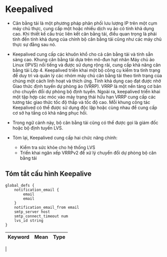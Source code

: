 # Keepalived
* Cân bằng tải là một phương pháp phân phối lưu lượng IP trên một cụm máy chủ thực, cung cấp một hoặc nhiều dịch vụ ảo có tính khả dụng cao. Khi thiết kế cấu trúc liên kết cân bằng tải, điều quan trọng là phải tính đến tính khả dụng của chính bộ cân bằng tải cũng như các máy chủ thực sự đằng sau nó.
* Keepalived cung cấp các khuôn khổ cho cả cân bằng tải và tính sẵn sàng cao. Khung cân bằng tải dựa trên mô-đun hạt nhân Máy chủ ảo Linux (IPVS) nổi tiếng và được sử dụng rộng rãi, cung cấp khả năng cân bằng tải Lớp 4. Keepalived triển khai một bộ công cụ kiểm tra tình trạng để duy trì và quản lý các nhóm máy chủ cân bằng tải theo tình trạng của chúng một cách linh hoạt và thích ứng. Tính khả dụng cao đạt được nhờ Giao thức định tuyến dự phòng ảo (VRRP). VRRP là một nền tảng cơ bản cho chuyển đổi dự phòng bộ định tuyến. Ngoài ra, keepalived triển khai một tập hợp các móc vào máy trạng thái hữu hạn VRRP cung cấp các tương tác giao thức tốc độ thấp và tốc độ cao. Mỗi khung công tác Keepalived có thể được sử dụng độc lập hoặc cùng nhau để cung cấp cơ sở hạ tầng có khả năng phục hồi.
* Trong ngữ cảnh này, bộ cân bằng tải cũng có thể được gọi là giám đốc hoặc bộ định tuyến LVS.

* Tóm lại, Keepalived cung cấp hai chức năng chính:
  * Kiểm tra sức khỏe cho hệ thống LVS
  * Triển khai ngăn xếp VRRPv2 để xử lý chuyển đổi dự phòng bộ cân bằng tải
## Tóm tắt cấu hình Keepalive
```
global_defs {
    notification_email {
        email
        email
    }
    notification_email_from email
    smtp_server host
    smtp_connect_timeout num
    lvs_id string
}
```
|Keyword|Mean|Type|
|:----|:----|:----|
|
